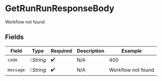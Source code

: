 # GetRunRunResponseBody

Workflow not found


## Fields

| Field              | Type               | Required           | Description        | Example            |
| ------------------ | ------------------ | ------------------ | ------------------ | ------------------ |
| `code`             | *::String*         | :heavy_check_mark: | N/A                | 400                |
| `message`          | *::String*         | :heavy_check_mark: | N/A                | Workflow not found |